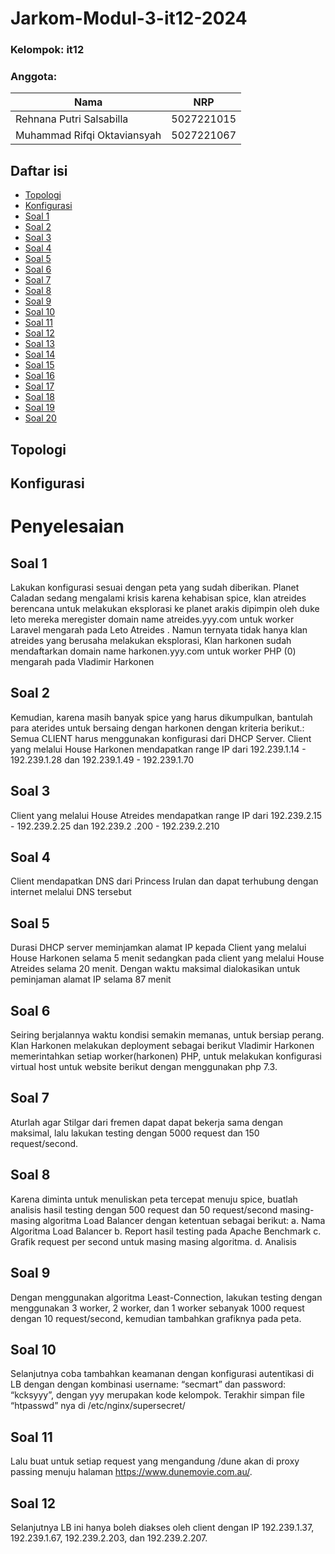 # Jarkom-Modul-3-it12-2024

### Kelompok: it12
### Anggota: 
Nama | NRP | 
--- | --- |
Rehnana Putri Salsabilla | 5027221015 | 
Muhammad Rifqi Oktaviansyah | 5027221067 | 

## Daftar isi
- [Topologi](#topologi)
- [Konfigurasi](#konfigurasi)
- [Soal 1](#soal-1)
- [Soal 2](#soal-2)
- [Soal 3](#soal-3)
- [Soal 4](#soal-4)
- [Soal 5](#soal-5)
- [Soal 6](#soal-6)
- [Soal 7](#soal-7)
- [Soal 8](#soal-8)
- [Soal 9](#soal-9)
- [Soal 10](#soal-10)
- [Soal 11](#soal-11)
- [Soal 12](#soal-12)
- [Soal 13](#soal-13)
- [Soal 14](#soal-14)
- [Soal 15](#soal-15)
- [Soal 16](#soal-16)
- [Soal 17](#soal-17)
- [Soal 18](#soal-18)
- [Soal 19](#soal-19)
- [Soal 20](#soal-20)

## Topologi

## Konfigurasi

# Penyelesaian 
## Soal 1
Lakukan konfigurasi sesuai dengan peta yang sudah diberikan.
Planet Caladan sedang mengalami krisis karena kehabisan spice, klan atreides berencana untuk melakukan eksplorasi ke planet arakis dipimpin oleh duke leto mereka meregister domain name atreides.yyy.com untuk worker Laravel mengarah pada Leto Atreides . Namun ternyata tidak hanya klan atreides yang berusaha melakukan eksplorasi, Klan harkonen sudah mendaftarkan domain name harkonen.yyy.com untuk worker PHP (0) mengarah pada Vladimir Harkonen

## Soal 2
Kemudian, karena masih banyak spice yang harus dikumpulkan, bantulah para aterides untuk bersaing dengan harkonen dengan kriteria berikut.:
Semua CLIENT harus menggunakan konfigurasi dari DHCP Server.
Client yang melalui House Harkonen mendapatkan range IP dari 192.239.1.14 - 192.239.1.28 dan 192.239.1.49 - 192.239.1.70

## Soal 3
Client yang melalui House Atreides mendapatkan range IP dari 192.239.2.15 - 192.239.2.25 dan 192.239.2 .200 - 192.239.2.210

## Soal 4
Client mendapatkan DNS dari Princess Irulan dan dapat terhubung dengan internet melalui DNS tersebut 

## Soal 5 
Durasi DHCP server meminjamkan alamat IP kepada Client yang melalui House Harkonen selama 5 menit sedangkan pada client yang melalui House Atreides selama 20 menit. Dengan waktu maksimal dialokasikan untuk peminjaman alamat IP selama 87 menit 

## Soal 6
Seiring berjalannya waktu kondisi semakin memanas, untuk bersiap perang. Klan Harkonen melakukan deployment sebagai berikut
Vladimir Harkonen memerintahkan setiap worker(harkonen) PHP, untuk melakukan konfigurasi virtual host untuk website berikut dengan menggunakan php 7.3.

## Soal 7
Aturlah agar Stilgar dari fremen dapat dapat bekerja sama dengan maksimal, lalu lakukan testing dengan 5000 request dan 150 request/second.

## Soal 8 
Karena diminta untuk menuliskan peta tercepat menuju spice, buatlah analisis hasil testing dengan 500 request dan 50 request/second masing-masing algoritma Load Balancer dengan ketentuan sebagai berikut:
a. Nama Algoritma Load Balancer
b. Report hasil testing pada Apache Benchmark
c. Grafik request per second untuk masing masing algoritma. 
d. Analisis 

## Soal 9 
Dengan menggunakan algoritma Least-Connection, lakukan testing dengan menggunakan 3 worker, 2 worker, dan 1 worker sebanyak 1000 request dengan 10 request/second, kemudian tambahkan grafiknya pada peta.

## Soal 10 
Selanjutnya coba tambahkan keamanan dengan konfigurasi autentikasi di LB dengan dengan kombinasi username: “secmart” dan password: “kcksyyy”, dengan yyy merupakan kode kelompok. Terakhir simpan file “htpasswd” nya di /etc/nginx/supersecret/ 

## Soal 11 
Lalu buat untuk setiap request yang mengandung /dune akan di proxy passing menuju halaman https://www.dunemovie.com.au/.

## Soal 12
Selanjutnya LB ini hanya boleh diakses oleh client dengan IP 192.239.1.37, 192.239.1.67, 192.239.2.203, dan 192.239.2.207.


